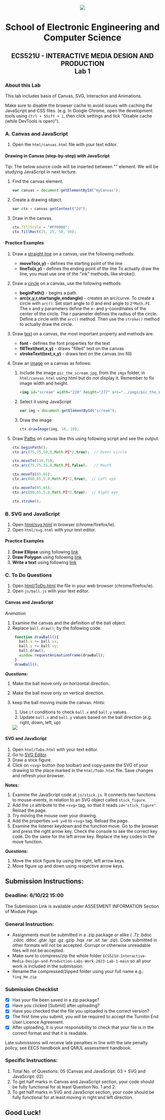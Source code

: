 <div align="center">
  <img src="https://cdn.theuniguide.co.uk/uploads/image/file/11260/Queen_Mary_University_of_London.png" />

# School of Electronic Engineering and Computer  Science

## ECS521U - INTERACTIVE MEDIA DESIGN AND PRODUCTION<br>Lab 1
</div>


### About this Lab
This lab includes basis of Canvas, SVG, Interaction and Animations.

Make sure to disable the browser cache to avoid issues with caching the JavaScript and CSS files. (e.g. In Google Chrome, open the development tools using  `Ctrl + Shift + i`, then click settings and tick "Disable cache (while DevTools is open)").

### A. Canvas and JavaScript

1. Open the `html/canvas.html` file with your text editor.

#### Drawing in Canvas (step-by-step) with JavaScript
Tip: The below source code will be inserted between "<script></script>" element. We will be studying JavaScript in next lecture.

1. Find the canvas element.
    ``` js
    var canvas = document.getElementById("myCanvas");
    ```
2. Create a drawing object.
    ``` js
    var ctx = canvas.getContext("2d");
	```
3. Draw in the canvas. <br/>
   ```js
   ctx.fillStyle = "#FF0000";
   ctx.fillRect(25, 25, 50, 50);
   ```

#### Practice Examples

1. Draw a [straight line](https://www.w3schools.com/graphics/canvas_coordinates.asp) on a canvas, use the following methods:
   * **moveTo(x,y)** - defines the starting point of the line
   * **lineTo(x,y)** - defines the ending point of the line
	 To actually draw the line, you must use one of the "ink" methods, like stroke().

2. Draw a [circle](https://www.w3schools.com/graphics/canvas_coordinates.asp) on a canvas, use the following methods:
    * **beginPath()** - begins a path
    * **arc(x,y,r,startangle,endangle)** - creates an arc/curve. To create a circle with `arc()`: Set start angle to 0 and end angle to `2*Math.PI`. The x and y parameters define the x- and y-coordinates of the center of the circle. The r parameter defines the radius of the circle.
   Define a circle with the `arc()` method. Then use the `stroke()` method to actually draw the circle.

3. Draw [text](https://www.w3schools.com/graphics/canvas_text.asp) on a canvas, the most important property and methods are:
    * **font** - defines the font properties for the text
    * **fillText(text,x,y)** - draws "filled" text on the canvas
    * **strokeText(text,x,y)** - draws text on the canvas (no fill)

4. Draw an [image](https://www.w3schools.com/graphics/canvas_images.asp) on a canvas as follows:
   1. Include the image `pic_the_scream.jpg`, from the `imgs` folder, in `html/canvas.html` using html but do not display it. Remember to fix image width and height.
	  ``` html
	  <img id="scream" width="220" height="277" src="../imgs/pic_the_scream.jpg" alt="scream picture" style="display:none;">
	  ```
   2. Select it using JavaScript
	  ``` js
	  var img = document.getElementById("scream");
	  ```
   3. Draw the image
      ``` js
	  ctx.drawImage(img, 10, 10);
	  ```

5. Draw [Paths](https://www.w3schools.com/tags/ref_canvas.asp) on canvas like this using following script and see the output:
    ``` js
    ctx.beginPath();
    ctx.arc(75,75,50,0,Math.PI*2,true);  // Outer circle

    ctx.moveTo(110,75);
    ctx.arc(75,75,35,0,Math.PI,false);   // Mouth

    ctx.moveTo(65,65);
    ctx.arc(60,65,5,0,Math.PI*2,true);  // Left eye

    ctx.moveTo(95,65);
    ctx.arc(90,65,5,0,Math.PI*2,true);  // Right eye

    ctx.stroke();
    ```
### B. SVG and JavaScript

1. Open [html/svg.html](https://github.com/giussepi/ECS521-Interactive-Media-Design-and-Production-Labs-Work-2022-Lab-1/blob/main/html/svg.html) in browser (chrome/firefox/ie).
2. Open `html/svg.html` with your text editor.

#### Practice Examples

1. **Draw Ellipse** using following [link](https://www.w3schools.com/graphics/svg_ellipse.asp)
2. **Draw Polygon** using following [link](https://www.w3schools.com/graphics/svg_polygon.asp)
3. **Write a text** using following [link](https://www.w3schools.com/graphics/svg_text.asp)

### C. To Do Questions

1. Open [html/ToDo.html](https://github.com/giussepi/ECS521-Interactive-Media-Design-and-Production-Labs-Work-2022-Lab-1/blob/main/html/ToDo.html) the file in your web browser (chrome/firefox/ie).
2. Open `js/ball.js` with your text editor.

#### Canvas and JavaScript

_Animation_
1. Examine the canvas and the definition of the ball object.
2. Replace `ball.draw()`; by the following code:
   ``` js
    function drawBall(){
      ball.x += ball.vx;
      ball.y += ball.vy;
      ball.draw();
      window.requestAnimationFrame(drawBall);
    }
    drawBall();
   ```

**_Questions:_**
1. Make the ball move only on horizontal direction.
2. Make the ball move only on vertical direction.
3. keep the ball moving inside the canvas.
   _Hints_:
   1. Use `if` conditions to check `ball.x` and `ball.y` values.
   2. Update `ball.x` and `ball.y` values  based on the ball direction (e.g. right, down, left, up)

   <img src="imgs/ball.gif" />

#### SVG and JavaScript

1. Open `html/ToDo.html` with your text editor.
2. Go to [SVG Editor](https://svgedit.netlify.app/editor/index.html).
3. Draw a stick figure.
4. Click on `<svg>` button (top toolbar) and copy-paste the SVG of your drawing
   to the place marked in the `html/Todo.html` file. Save changes and refresh your
   browser.

**Notes**:
1. Examine the JavaScript code at `js/stick.js`. It connects two functions to mouse-events, in relation to an SVG object called `stick_figure`.
2. Add the `id` attribute to the `<svg>` tag, so that it reads `id="stick_figure"`. Reload the page.
3. Try moving the mouse over your drawing.
4. Add the properties `x=0 y=0` to `<svg>` tag. Reload the page.
5. Examine the listener keydown and the function move. Go to the browser and press the right arrow key. Check the console to see the correct key code. Do the same for the left arrow key. Replace the key codes in the move function.

**_Questions:_**
1. Move the stick figure by using the right, left arrow keys.
2. Move figure up and down using respective arrow keys.


## Submission Instructions:
### Deadline: 6/10/22 15:00
The Submission Link is available under ASSESMENT INFORMATION Section of Module Page.

### General Instruction:
- Assignments must be submitted in a .zip package or alike ( .7z .bdoc .cdoc .ddoc .gtar .tgz .gz .gzip .hqx .rar .sit .tar .zip). Code submitted in other formats will not be accepted. Corrupt or otherwise unreadable files will not be accepted.
- Make sure to compress/zip the whole folder `ECS521U-Interactive-Media-Design-and-Production-Labs-Work-2023-Lab-1-main` so all your work is included in the submission.
- Rename the compressed/zipped folder using your full name e.g.: `Ying_He.zip`

### Submission Checklist
- [x] Has your file been saved in a zip package?
- [x] Have you clicked [Submit] after uploading?
- [x] Have you checked that the file you uploaded is the correct version?
- [x] The first time you submit, you will be required to accept the Turnitin End User Licence Agreement.
- [x] After uploading, it is your responsibility to check that your file is in the correct format and that it is readable.

Late submissions will receive late penalties in line with the late penalty policy, see EECS handbook and QMUL assessment handbook.

### Specific Instructions:
1. Total No. of Questions: 05 (Canvas and JavaScript: 03 + SVG and JavaScript: 02)
2. To get half marks in Canvas and JavaScript section, your code should be fully functional for at least Question No. 1 and 2.
3. To get half marks in SVG and JavaScript section, your code should be fully functional for at least moving in right and left direction.

## Good Luck!
